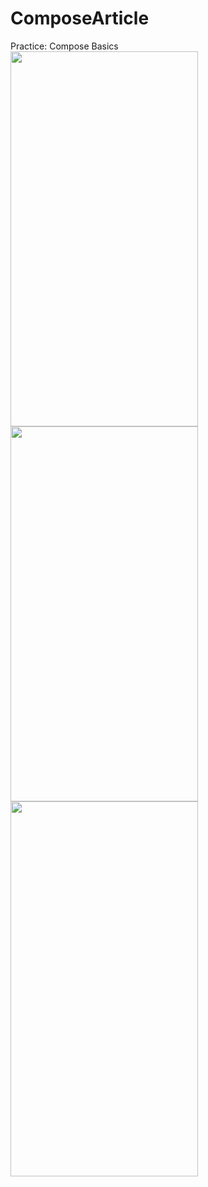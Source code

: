 # ComposeArticle

Practice: Compose Basics<br>
<img src= "https://github.com/poojac1911/ComposeArticle/assets/96935709/d76f142f-8134-4529-a16b-ba29b841f043" width = 300 height = 600> <br>
<img src= "https://github.com/poojac1911/ComposeArticle/assets/96935709/68d2d90a-9c9d-4cd5-ac0b-37f56d233473" width = 300 height = 600><br>
<img src= "https://github.com/poojac1911/ComposeArticle/assets/96935709/8fcc9b95-47d1-47bd-96db-d74183ea6c17" width = 300 height = 600>
